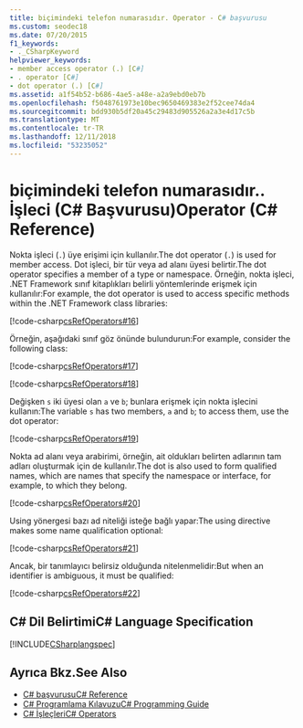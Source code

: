 ```yaml
---
title: biçimindeki telefon numarasıdır. Operator - C# başvurusu
ms.custom: seodec18
ms.date: 07/20/2015
f1_keywords:
- ._CSharpKeyword
helpviewer_keywords:
- member access operator (.) [C#]
- . operator [C#]
- dot operator (.) [C#]
ms.assetid: a1f54b52-b686-4ae5-a48e-a2a9ebd0eb7b
ms.openlocfilehash: f5048761973e10bec9650469383e2f52cee74da4
ms.sourcegitcommit: bdd930b5df20a45c29483d905526a2a3e4d17c5b
ms.translationtype: MT
ms.contentlocale: tr-TR
ms.lasthandoff: 12/11/2018
ms.locfileid: "53235052"
---
```

# <a name="-operator-c-reference"></a><span data-ttu-id="f642d-103">biçimindeki telefon numarasıdır.</span><span class="sxs-lookup"><span data-stu-id="f642d-103">.</span></span> <span data-ttu-id="f642d-104">İşleci (C# Başvurusu)</span><span class="sxs-lookup"><span data-stu-id="f642d-104">Operator (C# Reference)</span></span>
<span data-ttu-id="f642d-105">Nokta işleci (`.`) üye erişimi için kullanılır.</span><span class="sxs-lookup"><span data-stu-id="f642d-105">The dot operator (`.`) is used for member access.</span></span> <span data-ttu-id="f642d-106">Dot işleci, bir tür veya ad alanı üyesi belirtir.</span><span class="sxs-lookup"><span data-stu-id="f642d-106">The dot operator specifies a member of a type or namespace.</span></span> <span data-ttu-id="f642d-107">Örneğin, nokta işleci, .NET Framework sınıf kitaplıkları belirli yöntemlerinde erişmek için kullanılır:</span><span class="sxs-lookup"><span data-stu-id="f642d-107">For example, the dot operator is used to access specific methods within the .NET Framework class libraries:</span></span>  
  
 [!code-csharp[csRefOperators#16](../../../csharp/language-reference/operators/codesnippet/CSharp/member-access-operator_1.cs)]  
  
 <span data-ttu-id="f642d-108">Örneğin, aşağıdaki sınıf göz önünde bulundurun:</span><span class="sxs-lookup"><span data-stu-id="f642d-108">For example, consider the following class:</span></span>  
  
 [!code-csharp[csRefOperators#17](../../../csharp/language-reference/operators/codesnippet/CSharp/member-access-operator_2.cs)]  
  
 [!code-csharp[csRefOperators#18](../../../csharp/language-reference/operators/codesnippet/CSharp/member-access-operator_3.cs)]  
  
 <span data-ttu-id="f642d-109">Değişken `s` iki üyesi olan `a` ve `b`; bunlara erişmek için nokta işlecini kullanın:</span><span class="sxs-lookup"><span data-stu-id="f642d-109">The variable `s` has two members, `a` and `b`; to access them, use the dot operator:</span></span>  
  
 [!code-csharp[csRefOperators#19](../../../csharp/language-reference/operators/codesnippet/CSharp/member-access-operator_4.cs)]  
  
 <span data-ttu-id="f642d-110">Nokta ad alanı veya arabirimi, örneğin, ait oldukları belirten adlarının tam adları oluşturmak için de kullanılır.</span><span class="sxs-lookup"><span data-stu-id="f642d-110">The dot is also used to form qualified names, which are names that specify the namespace or interface, for example, to which they belong.</span></span>  
  
 [!code-csharp[csRefOperators#20](../../../csharp/language-reference/operators/codesnippet/CSharp/member-access-operator_5.cs)]  
  
 <span data-ttu-id="f642d-111">Using yönergesi bazı ad niteliği isteğe bağlı yapar:</span><span class="sxs-lookup"><span data-stu-id="f642d-111">The using directive makes some name qualification optional:</span></span>  
  
 [!code-csharp[csRefOperators#21](../../../csharp/language-reference/operators/codesnippet/CSharp/member-access-operator_6.cs)]  
  
 <span data-ttu-id="f642d-112">Ancak, bir tanımlayıcı belirsiz olduğunda nitelenmelidir:</span><span class="sxs-lookup"><span data-stu-id="f642d-112">But when an identifier is ambiguous, it must be qualified:</span></span>  
  
 [!code-csharp[csRefOperators#22](../../../csharp/language-reference/operators/codesnippet/CSharp/member-access-operator_7.cs)]  
  
## <a name="c-language-specification"></a><span data-ttu-id="f642d-113">C# Dil Belirtimi</span><span class="sxs-lookup"><span data-stu-id="f642d-113">C# Language Specification</span></span>  
 [!INCLUDE[CSharplangspec](~/includes/csharplangspec-md.md)]  
  
## <a name="see-also"></a><span data-ttu-id="f642d-114">Ayrıca Bkz.</span><span class="sxs-lookup"><span data-stu-id="f642d-114">See Also</span></span>

- [<span data-ttu-id="f642d-115">C# başvurusu</span><span class="sxs-lookup"><span data-stu-id="f642d-115">C# Reference</span></span>](../../../csharp/language-reference/index.md)  
- [<span data-ttu-id="f642d-116">C# Programlama Kılavuzu</span><span class="sxs-lookup"><span data-stu-id="f642d-116">C# Programming Guide</span></span>](../../../csharp/programming-guide/index.md)  
- [<span data-ttu-id="f642d-117">C# İşleçleri</span><span class="sxs-lookup"><span data-stu-id="f642d-117">C# Operators</span></span>](../../../csharp/language-reference/operators/index.md)
